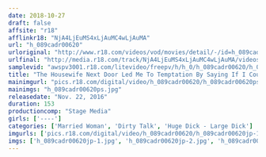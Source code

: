 ```yaml
---
date: 2018-10-27
draft: false
affsite: "r18"
afflinkr18: "NjA4LjEuMS4xLjAuMC4wLjAuMA"
url: "h_089cadr00620"
urloriginal: "http://www.r18.com/videos/vod/movies/detail/-/id=h_089cadr00620"
urlfinal: "http://media.r18.com/track/NjA4LjEuMS4xLjAuMC4wLjAuMA/videos/vod/movies/detail/-/id=h_089cadr00620"
samplevid: "awspv3001.r18.com/litevideo/freepv/h/h_0/h_089cadr00620/h_089cadr00620_dmb_w.mp4"
title: "The Housewife Next Door Led Me To Temptation By Saying If I Could Get My Dick Bigger And Harder Than Her Dildo She'd Let Me Fuck Her"
mainimgurl: "pics.r18.com/digital/video/h_089cadr00620/h_089cadr00620ps.jpg"
mainimgs: "h_089cadr00620ps.jpg"
releasedate: "Nov. 22, 2016"
duration: 153
productioncomp: "Stage Media"
girls: ['----']
categories: ['Married Woman', 'Dirty Talk', 'Huge Dick - Large Dick']
imgurls: ['pics.r18.com/digital/video/h_089cadr00620/h_089cadr00620jp-1.jpg', 'pics.r18.com/digital/video/h_089cadr00620/h_089cadr00620jp-2.jpg', 'pics.r18.com/digital/video/h_089cadr00620/h_089cadr00620jp-3.jpg', 'pics.r18.com/digital/video/h_089cadr00620/h_089cadr00620jp-4.jpg', 'pics.r18.com/digital/video/h_089cadr00620/h_089cadr00620jp-5.jpg', 'pics.r18.com/digital/video/h_089cadr00620/h_089cadr00620jp-6.jpg', 'pics.r18.com/digital/video/h_089cadr00620/h_089cadr00620jp-7.jpg', 'pics.r18.com/digital/video/h_089cadr00620/h_089cadr00620jp-8.jpg', 'pics.r18.com/digital/video/h_089cadr00620/h_089cadr00620jp-9.jpg', 'pics.r18.com/digital/video/h_089cadr00620/h_089cadr00620jp-10.jpg', 'pics.r18.com/digital/video/h_089cadr00620/h_089cadr00620jp-11.jpg', 'pics.r18.com/digital/video/h_089cadr00620/h_089cadr00620jp-12.jpg', 'pics.r18.com/digital/video/h_089cadr00620/h_089cadr00620jp-13.jpg', 'pics.r18.com/digital/video/h_089cadr00620/h_089cadr00620jp-14.jpg', 'pics.r18.com/digital/video/h_089cadr00620/h_089cadr00620jp-15.jpg', 'pics.r18.com/digital/video/h_089cadr00620/h_089cadr00620jp-16.jpg', 'pics.r18.com/digital/video/h_089cadr00620/h_089cadr00620jp-17.jpg', 'pics.r18.com/digital/video/h_089cadr00620/h_089cadr00620jp-18.jpg', 'pics.r18.com/digital/video/h_089cadr00620/h_089cadr00620jp-19.jpg', 'pics.r18.com/digital/video/h_089cadr00620/h_089cadr00620jp-20.jpg']
imgs: ['h_089cadr00620jp-1.jpg', 'h_089cadr00620jp-2.jpg', 'h_089cadr00620jp-3.jpg', 'h_089cadr00620jp-4.jpg', 'h_089cadr00620jp-5.jpg', 'h_089cadr00620jp-6.jpg', 'h_089cadr00620jp-7.jpg', 'h_089cadr00620jp-8.jpg', 'h_089cadr00620jp-9.jpg', 'h_089cadr00620jp-10.jpg', 'h_089cadr00620jp-11.jpg', 'h_089cadr00620jp-12.jpg', 'h_089cadr00620jp-13.jpg', 'h_089cadr00620jp-14.jpg', 'h_089cadr00620jp-15.jpg', 'h_089cadr00620jp-16.jpg', 'h_089cadr00620jp-17.jpg', 'h_089cadr00620jp-18.jpg', 'h_089cadr00620jp-19.jpg', 'h_089cadr00620jp-20.jpg']
---
```

